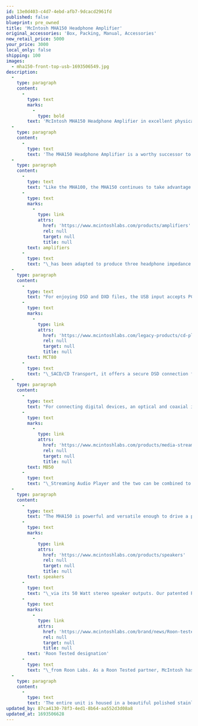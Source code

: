 ```yaml
---
id: 13e0d403-c4d7-4ebd-afb7-9dcacd2961fd
published: false
blueprint: pre_owned
title: 'McIntosh MHA150 Headphone Amplifier'
original_accessories: 'Box, Packing, Manual, Accessories'
new_retail_price: 5000
your_price: 3000
local_only: false
shipping: 100
images:
  - mha150-front-top-usb-1693506549.jpg
description:
  -
    type: paragraph
    content:
      -
        type: text
        marks:
          -
            type: bold
        text: 'McIntosh MHA150 Headphone Amplifier in excellent physical and functional condition with original box, packing and accessories. Unit sold as new for $5,000.00'
  -
    type: paragraph
    content:
      -
        type: text
        text: 'The MHA150 Headphone Amplifier is a worthy successor to the critically-acclaimed MHA100. The MHA150 contains the same feature set and performance standards but adds our new 2nd generation digital-to-analog converter (DAC) that provides support for DSD and DXD files to give you access to the latest in digital music.'
  -
    type: paragraph
    content:
      -
        type: text
        text: "Like the MHA100, the MHA150 continues to take advantage of unique McIntosh technologies to create the best possible personal listening experience regardless of the headphones you use. Our Autoformer™\_technology found in our large mono and stereo\_"
      -
        type: text
        marks:
          -
            type: link
            attrs:
              href: 'https://www.mcintoshlabs.com/products/amplifiers'
              rel: null
              target: null
              title: null
        text: amplifiers
      -
        type: text
        text: "\_has been adapted to produce three headphone impedance ranges of 8-40, 40-150 and 150-600 Ohms so that every headphone will receive the legendary McIntosh sound quality and performance."
  -
    type: paragraph
    content:
      -
        type: text
        text: "For enjoying DSD and DXD files, the USB input accepts PCM signals up to 32-bit/384kHz and supports DSD64, DSD128 and DSD256 along with DXD 352.8kHz and DXD 384kHz. Our proprietary MCT input has also been added to the MHA150; when paired with the\_"
      -
        type: text
        marks:
          -
            type: link
            attrs:
              href: 'https://www.mcintoshlabs.com/legacy-products/cd-players/MCT80'
              rel: null
              target: null
              title: null
        text: MCT80
      -
        type: text
        text: "\_SACD/CD Transport, it offers a secure DSD connection for playback of the high definition audio on SACDs."
  -
    type: paragraph
    content:
      -
        type: text
        text: "For connecting digital devices, an optical and coaxial input are included along with the USB and MCT inputs; two analog inputs are also available. Headphone Crossfeed Director (HXD®) brings added dimension to your music in a natural sounding way but can be turned off depending on your preferences. The MHA150 is smaller than our other amplifiers, giving you additional flexibility to locate it almost anywhere in your space. It’s the same width as the\_"
      -
        type: text
        marks:
          -
            type: link
            attrs:
              href: 'https://www.mcintoshlabs.com/products/media-streamers'
              rel: null
              target: null
              title: null
        text: MB50
      -
        type: text
        text: "\_Streaming Audio Player and the two can be combined to start building a complete system."
  -
    type: paragraph
    content:
      -
        type: text
        text: "The MHA150 is powerful and versatile enough to drive a pair of quality desktop or small bookshelf\_"
      -
        type: text
        marks:
          -
            type: link
            attrs:
              href: 'https://www.mcintoshlabs.com/products/speakers'
              rel: null
              target: null
              title: null
        text: speakers
      -
        type: text
        text: "\_via its 50 Watt stereo speaker outputs. Our patented Power Guard®\_technology is included and will prevent clipping that could damage your headphones or speakers. A 5 step Bass Boost Control allows for further sound customization. It is one of many McIntosh products to receive\_"
      -
        type: text
        marks:
          -
            type: link
            attrs:
              href: 'https://www.mcintoshlabs.com/brand/news/Roon-tested2'
              rel: null
              target: null
              title: null
        text: 'Roon Tested designation'
      -
        type: text
        text: "\_from Roon Labs. As a Roon Tested partner, McIntosh has provided equipment to Roon for testing with a variety of different operating systems and computers, and shared information about its design and capabilities."
  -
    type: paragraph
    content:
      -
        type: text
        text: 'The entire unit is housed in a beautiful polished stainless steel chassis that not only compliments the classic glass front panel, knobs and brushed aluminum end caps, but virtually any room decor.'
updated_by: 87ca4130-78f3-4ed1-8b64-aa552d3d08a8
updated_at: 1693506628
---
```

